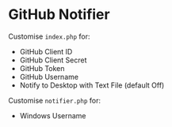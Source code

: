 GitHub Notifier
===============

Customise `index.php` for:
* GitHub Client ID
* GitHub Client Secret
* GitHub Token
* GitHub Username
* Notify to Desktop with Text File (default Off)

Customise `notifier.php` for:
* Windows Username